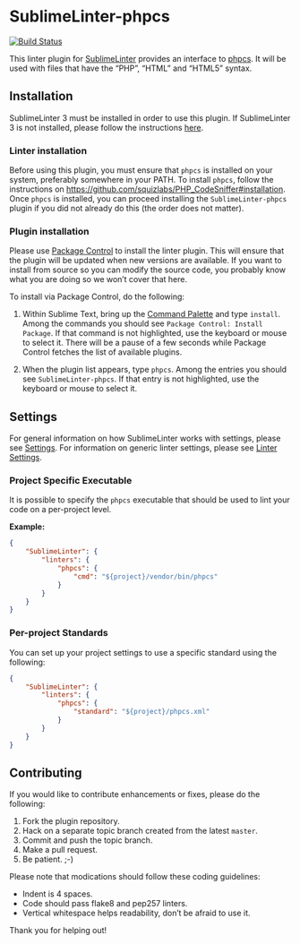 SublimeLinter-phpcs
=========================

[![Build Status](https://travis-ci.org/SublimeLinter/SublimeLinter-phpcs.svg?branch=master)](https://travis-ci.org/SublimeLinter/SublimeLinter-phpcs)

This linter plugin for [SublimeLinter](http://sublimelinter.readthedocs.org/) provides an interface to [phpcs](http://pear.php.net/package/PHP_CodeSniffer/). It will be used with files that have the “PHP”, “HTML” and “HTML5” syntax.

## Installation
SublimeLinter 3 must be installed in order to use this plugin. If SublimeLinter 3 is not installed, please follow the instructions [here](http://sublimelinter.readthedocs.org/en/latest/installation.html).

### Linter installation
Before using this plugin, you must ensure that `phpcs` is installed on your system, preferably somewhere in your PATH. To install `phpcs`, follow the instructions on https://github.com/squizlabs/PHP_CodeSniffer#installation. Once `phpcs` is installed, you can proceed installing the `SublimeLinter-phpcs` plugin if you did not already do this (the order does not matter).

### Plugin installation
Please use [Package Control](https://sublime.wbond.net/installation) to install the linter plugin. This will ensure that the plugin will be updated when new versions are available. If you want to install from source so you can modify the source code, you probably know what you are doing so we won’t cover that here.

To install via Package Control, do the following:

1. Within Sublime Text, bring up the [Command Palette](http://docs.sublimetext.info/en/sublime-text-3/extensibility/command_palette.html) and type `install`. Among the commands you should see `Package Control: Install Package`. If that command is not highlighted, use the keyboard or mouse to select it. There will be a pause of a few seconds while Package Control fetches the list of available plugins.

1. When the plugin list appears, type `phpcs`. Among the entries you should see `SublimeLinter-phpcs`. If that entry is not highlighted, use the keyboard or mouse to select it.

## Settings
For general information on how SublimeLinter works with settings, please see [Settings](http://sublimelinter.readthedocs.org/en/latest/settings.html). For information on generic linter settings, please see [Linter Settings](http://sublimelinter.readthedocs.org/en/latest/linter_settings.html).

### Project Specific Executable
It is possible to specify the `phpcs` executable that should be used to lint your code on a per-project level.

**Example:**
```json
{
    "SublimeLinter": {
        "linters": {
            "phpcs": {
                "cmd": "${project}/vendor/bin/phpcs"
            }
        }
    }
}
```

### Per-project Standards
You can set up your project settings to use a specific standard using the following: 

```json
{
    "SublimeLinter": {
        "linters": {
            "phpcs": {
                "standard": "${project}/phpcs.xml"
            }
        }
    }
}
```

## Contributing
If you would like to contribute enhancements or fixes, please do the following:

1. Fork the plugin repository.
1. Hack on a separate topic branch created from the latest `master`.
1. Commit and push the topic branch.
1. Make a pull request.
1. Be patient.  ;-)

Please note that modications should follow these coding guidelines:

- Indent is 4 spaces.
- Code should pass flake8 and pep257 linters.
- Vertical whitespace helps readability, don’t be afraid to use it.

Thank you for helping out!
